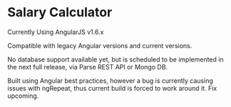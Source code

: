 # Salary Calculator

Currently Using AngularJS v1.6.x

Compatible with legacy Angular versions and current versions.

No database support available yet, but is scheduled to be implemented in the next full release, via Parse REST API or Mongo DB.

Built using Angular best practices, however a bug is currently causing issues with ngRepeat, thus current build is forced to work around it. Fix upcoming.
